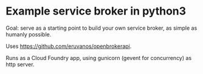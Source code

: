 Example service broker in python3
===

Goal: serve as a starting point to build your own service broker, as simple as humanly possible.

Uses https://github.com/eruvanos/openbrokerapi.

Runs as a Cloud Foundry app, using gunicorn (gevent for concurrency) as http server.
